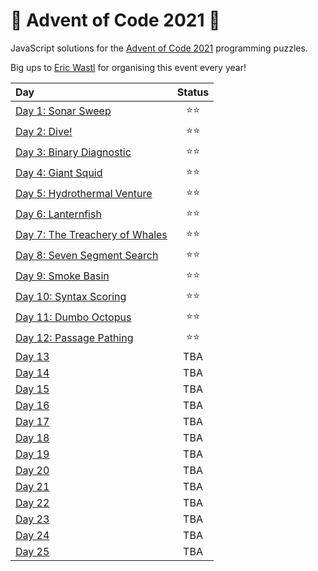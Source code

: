 # 🎄 Advent of Code 2021 🎄

JavaScript solutions for the [Advent of Code 2021](https://adventofcode.com/2021) programming puzzles.

Big ups to [Eric Wastl](https://twitter.com/ericwastl) for organising this event every year!

| Day | Status |
| :--- | :---: |
| [Day 1: Sonar Sweep](./day01) | ⭐⭐ |
| [Day 2: Dive!](./day02) | ⭐⭐ |
| [Day 3: Binary Diagnostic](./day03) | ⭐⭐ |
| [Day 4: Giant Squid](./day04) | ⭐⭐ |
| [Day 5: Hydrothermal Venture](./day05) | ⭐⭐ |
| [Day 6: Lanternfish](./day06) | ⭐⭐ |
| [Day 7: The Treachery of Whales](./day07) | ⭐⭐ |
| [Day 8: Seven Segment Search](./day08) | ⭐⭐ |
| [Day 9: Smoke Basin](./day09) | ⭐⭐ |
| [Day 10: Syntax Scoring](./day10) | ⭐⭐ |
| [Day 11: Dumbo Octopus](./day11) | ⭐⭐ |
| [Day 12: Passage Pathing](./day12) | ⭐⭐ |
| [Day 13](./day13) | TBA |
| [Day 14](./day14) | TBA |
| [Day 15](./day15) | TBA |
| [Day 16](./day16) | TBA |
| [Day 17](./day17) | TBA |
| [Day 18](./day18) | TBA |
| [Day 19](./day19) | TBA |
| [Day 20](./day20) | TBA |
| [Day 21](./day21) | TBA |
| [Day 22](./day22) | TBA |
| [Day 23](./day23) | TBA |
| [Day 24](./day24) | TBA |
| [Day 25](./day25) | TBA |
